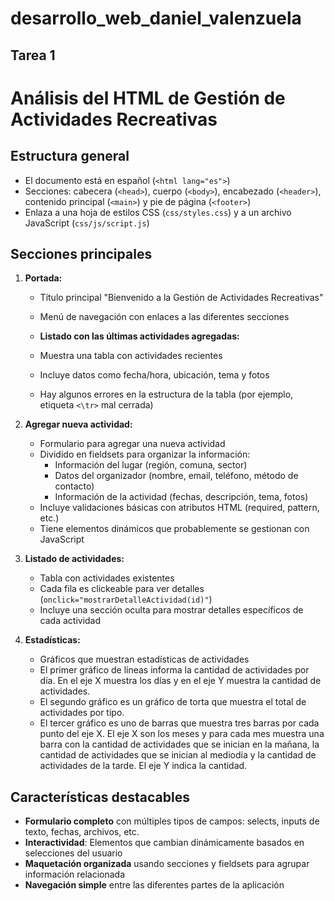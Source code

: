 # desarrollo_web_daniel_valenzuela

## Tarea 1

# Análisis del HTML de Gestión de Actividades Recreativas

## Estructura general

- El documento está en español (`<html lang="es">`)
- Secciones: cabecera (`<head>`), cuerpo (`<body>`), encabezado (`<header>`), contenido principal (`<main>`) y pie de página (`<footer>`)
- Enlaza a una hoja de estilos CSS (`css/styles.css`) y a un archivo JavaScript (`css/js/script.js`)

## Secciones principales

1. **Portada:**
   - Título principal "Bienvenido a la Gestión de Actividades Recreativas"
   - Menú de navegación con enlaces a las diferentes secciones

   - **Listado con las últimas actividades agregadas:**
   - Muestra una tabla con actividades recientes
   - Incluye datos como fecha/hora, ubicación, tema y fotos
   - Hay algunos errores en la estructura de la tabla (por ejemplo, etiqueta `<\tr>` mal cerrada)

2. **Agregar nueva actividad:**
   - Formulario para agregar una nueva actividad
   - Dividido en fieldsets para organizar la información:
     - Información del lugar (región, comuna, sector)
     - Datos del organizador (nombre, email, teléfono, método de contacto)
     - Información de la actividad (fechas, descripción, tema, fotos)
   - Incluye validaciones básicas con atributos HTML (required, pattern, etc.)
   - Tiene elementos dinámicos que probablemente se gestionan con JavaScript

3. **Listado de actividades:**
   - Tabla con actividades existentes
   - Cada fila es clickeable para ver detalles (`onclick="mostrarDetalleActividad(id)"`)
   - Incluye una sección oculta para mostrar detalles específicos de cada actividad

4. **Estadísticas:**
   - Gráficos que muestran estadísticas de actividades 
   - El primer gráfico de líneas informa la cantidad de actividades por día. En el eje X muestra los días 
     y en el eje Y muestra la cantidad de actividades. 
   - El segundo gráfico es un gráfico de torta que muestra el total de actividades por tipo. 
   - El tercer gráfico es uno de barras que muestra tres barras por cada punto del eje X. 
     El eje X son los meses y para cada mes muestra una barra con la cantidad de actividades que se inician en la mañana, 
     la cantidad de actividades que se inician al mediodía y la cantidad de actividades de la tarde. El eje Y indica la cantidad.

## Características destacables

- **Formulario completo** con múltiples tipos de campos: selects, inputs de texto, fechas, archivos, etc.
- **Interactividad**: Elementos que cambian dinámicamente basados en selecciones del usuario
- **Maquetación organizada** usando secciones y fieldsets para agrupar información relacionada
- **Navegación simple** entre las diferentes partes de la aplicación